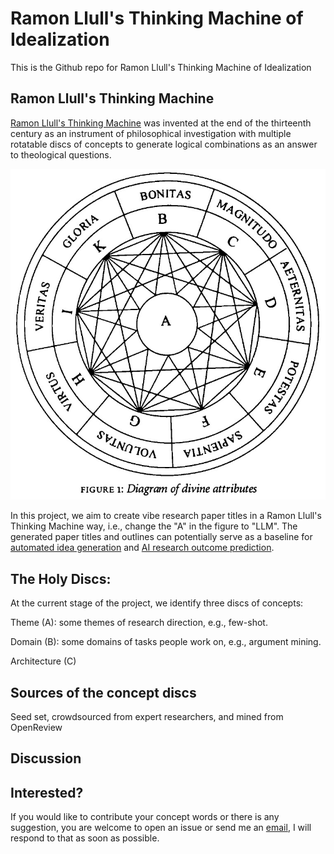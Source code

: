 # Ramon Llull's Thinking Machine of Idealization
This is the Github repo for Ramon Llull's Thinking Machine of Idealization 

## Ramon Llull's Thinking Machine
[Ramon Llull's Thinking Machine](https://gwern.net/doc/borges/1937-borges-raymondllullsthinkingmachine.pdf) was invented at the end of the thirteenth century as an instrument of philosophical investigation with multiple rotatable discs of concepts to generate logical combinations as an answer to theological questions.

<p align="center">
  <img src="assets/diagram.jpg" width="550" title=" An illustration of Ramon Llull's Thinking Machine." alt=" An illustration of Ramon Llull's Thinking Machine.">
</p>

In this project, we aim to create vibe research paper titles in a Ramon Llull's Thinking Machine way, i.e., change the "A" in the figure to "LLM". The generated paper titles and outlines can potentially serve as a baseline for [automated idea generation](https://arxiv.org/abs/2409.04109) and [AI research outcome prediction](https://arxiv.org/pdf/2506.00794).

## The Holy Discs:
At the current stage of the project, we identify three discs of concepts:

Theme (A): some themes of research direction, e.g., few-shot.

Domain (B): some domains of tasks people work on, e.g., argument mining.

Architecture (C)


## Sources of the concept discs

Seed set, crowdsourced from expert researchers, and mined from OpenReview


## Discussion


## Interested?
If you would like to contribute your concept words or there is any suggestion, you are welcome to open an issue or send me an [email](mailto:xinranz3@andrew.cmu.edu), I will respond to that as soon as possible.